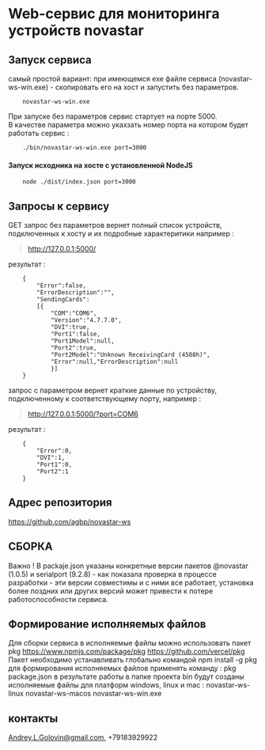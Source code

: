 # Web-сервис для мониторинга устройств novastar

## Запуск сервиса
самый простой вариант: при имеющемся exe файле сервиса (novastar-ws-win.exe) - скопировать его на хост и запустить без параметров.  

		novastar-ws-win.exe  
При запуске без параметров сервис стартует на порте 5000.  
В качестве параметра можно укахзать номер порта на котором будет работать сервис :  

		./bin/novastar-ws-win.exe port=3000  
#### Запуск исходника на хосте с установленной NodeJS
		node ./dist/index.json port=3000  
## Запросы к сервису

GET запрос без параметров вернет полный список устройств, подключенных к хосту и их подробные характеритики например :
> http://127.0.0.1:5000/  

результат :  

		{
			"Error":false,
			"ErrorDescription":"",
			"SendingCards":
			[{
				"COM":"COM6",
				"Version":"4.7.7.0",
				"DVI":true,
				"Port1":false,
				"Port1Model":null,
				"Port2":true,
				"Port2Model":"Unknown ReceivingCard (4508h)",
				"Error":null,"ErrorDescription":null
				}]
		}  

запрос с параметром вернет краткие данные по устройству, подключенному к соответствующему порту, например :  
> http://127.0.0.1:5000/?port=COM6  

результат :  

		{
			"Error":0,
			"DVI":1,
			"Port1":0,
			"Port2":1
		}

## Адрес репозитория
https://github.com/agbp/novastar-ws

## СБОРКА
Важно !
В packaje.json указаны конкретные версии пакетов @novastar (1.0.5) и serialport (9.2.8) - как показала проверка в процессе разработки - эти версии совместимы и с ними все работает, установка более поздних или других версий может привести к потере работоспособности сервиса.

## Формирование исполняемых файлов
Для сборки сервиса в исполняемые файлы можно использовать пакет pkg
https://www.npmjs.com/package/pkg
https://github.com/vercel/pkg 
Пакет необходимо устанавливать глобально командой
npm install -g pkg
для формирования исполняемых файлов применять команду : 
pkg package.json
в результате работы в папке проекта bin будут созданы исполняемые файлы для платформ windows, linux и mac :
novastar-ws-linux
novastar-ws-macos
novastar-ws-win.exe

## контакты
Andrey.L.Golovin@gmail.com, +79183929922

